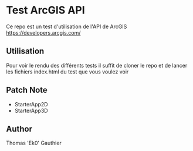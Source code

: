 # Test ArcGIS API

Ce repo est un test d'utilisation de l'API de ArcGIS https://developers.arcgis.com/

## Utilisation

Pour voir le rendu des différents tests il suffit de cloner le repo et de lancer
les fichiers index.html du test que vous voulez voir

## Patch Note

+ StarterApp2D
+ StarterApp3D

## Author
Thomas 'Ek0' Gauthier
